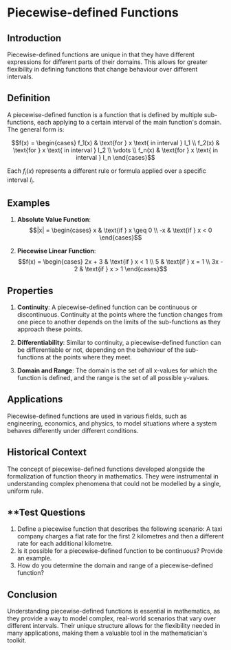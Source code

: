 # Piecewise-defined Functions

## Introduction

Piecewise-defined functions are unique in that they have different expressions for different parts of their domains. This allows for greater flexibility in defining functions that change behaviour over different intervals.

## Definition

A piecewise-defined function is a function that is defined by multiple sub-functions, each applying to a certain interval of the main function's domain. The general form is:

$$f(x) = \begin{cases} 
f_1(x) & \text{for } x \text{ in interval } I_1 \\
f_2(x) & \text{for } x \text{ in interval } I_2 \\
\vdots \\
f_n(x) & \text{for } x \text{ in interval } I_n 
\end{cases}$$

Each $f_i(x)$ represents a different rule or formula applied over a specific interval $I_i$.

## Examples

1. **Absolute Value Function**: 
   $$|x| = \begin{cases} 
   x & \text{if } x \geq 0 \\
   -x & \text{if } x < 0 
   \end{cases}$$

2. **Piecewise Linear Function**:
   $$f(x) = \begin{cases} 
   2x + 3 & \text{if } x < 1 \\
   5 & \text{if } x = 1 \\
   3x - 2 & \text{if } x > 1
   \end{cases}$$

## Properties

1. **Continuity**: A piecewise-defined function can be continuous or discontinuous. Continuity at the points where the function changes from one piece to another depends on the limits of the sub-functions as they approach these points.

2. **Differentiability**: Similar to continuity, a piecewise-defined function can be differentiable or not, depending on the behaviour of the sub-functions at the points where they meet.

3. **Domain and Range**: The domain is the set of all x-values for which the function is defined, and the range is the set of all possible y-values.

## Applications

Piecewise-defined functions are used in various fields, such as engineering, economics, and physics, to model situations where a system behaves differently under different conditions.

## Historical Context

The concept of piecewise-defined functions developed alongside the formalization of function theory in mathematics. They were instrumental in understanding complex phenomena that could not be modelled by a single, uniform rule.

## **Test Questions

1. Define a piecewise function that describes the following scenario: A taxi company charges a flat rate for the first 2 kilometres and then a different rate for each additional kilometre.
2. Is it possible for a piecewise-defined function to be continuous? Provide an example.
3. How do you determine the domain and range of a piecewise-defined function?

## Conclusion

Understanding piecewise-defined functions is essential in mathematics, as they provide a way to model complex, real-world scenarios that vary over different intervals. Their unique structure allows for the flexibility needed in many applications, making them a valuable tool in the mathematician's toolkit.